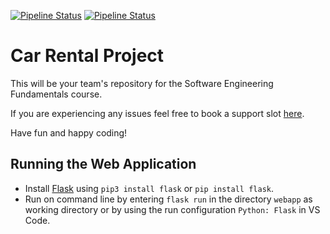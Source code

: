 [![Pipeline Status](https://gitlab.inf.ethz.ch/PRV-LECTURERS/courses/se_cas_ais/2024_teams/team_demo/badges/w1-fri/pipeline.svg?key_text=Unit+Tests)](https://gitlab.inf.ethz.ch/PRV-LECTURERS/courses/se_cas_ais/2024_teams/team_demo/pipelines)
[![Pipeline Status](https://gitlab.inf.ethz.ch/PRV-LECTURERS/courses/se_cas_ais/2024_teams/team_demo/badges/w1-fri/coverage.svg?key_text=Coverage)](https://gitlab.inf.ethz.ch/PRV-LECTURERS/courses/se_cas_ais/2024_teams/team_demo/pipelines)


# Car Rental Project


This will be your team's repository for the Software Engineering Fundamentals course.

If you are experiencing any issues feel free to book a support slot [here](https://moodle-app2.let.ethz.ch/mod/scheduler/view.php?id=1034105).

Have fun and happy coding!

## Running the Web Application

* Install [Flask](https://flask.palletsprojects.com/en/3.0.x/) using `pip3 install flask` or `pip install flask`.
* Run on command line by entering `flask run` in the directory `webapp` as working directory or by using the run configuration `Python: Flask` in VS Code.
